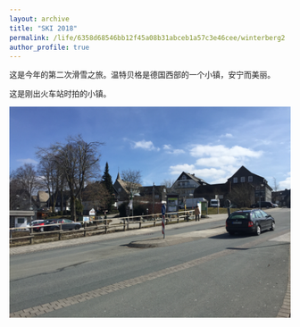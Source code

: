 ```yaml
---
layout: archive
title: "SKI 2018"
permalink: /life/6358d68546bb12f45a08b31abceb1a57c3e46cee/winterberg2
author_profile: true
---
```


这是今年的第二次滑雪之旅。温特贝格是德国西部的一个小镇，安宁而美丽。

这是刚出火车站时拍的小镇。

![test](/images/lifeBlog/winterberg2/1.jpeg)

